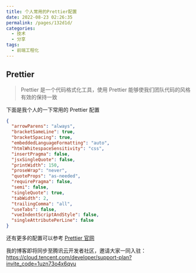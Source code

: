```yaml
---
title: 个人常用的Prettier配置
date: 2022-08-23 02:26:35
permalink: /pages/132d1d/
categories:
  - 技术
  - 分享
tags:
  - 前端工程化
---
```


## Prettier

> Prettier 是一个代码格式化工具，使用 Prettier 能够使我们团队代码的风格有效的保持一致

下面是我个人的一下常用的 Prettier 配置

```json
{
  "arrowParens": "always",
  "bracketSameLine": true,
  "bracketSpacing": true,
  "embeddedLanguageFormatting": "auto",
  "htmlWhitespaceSensitivity": "css",
  "insertPragma": false,
  "jsxSingleQuote": false,
  "printWidth": 150,
  "proseWrap": "never",
  "quoteProps": "as-needed",
  "requirePragma": false,
  "semi": false,
  "singleQuote": true,
  "tabWidth": 2,
  "trailingComma": "all",
  "useTabs": false,
  "vueIndentScriptAndStyle": false,
  "singleAttributePerLine": false
}
```
还有更多的配置可以参考 [Prettier 官网](https://prettier.io/docs/en/options.html)


我的博客即将同步至腾讯云开发者社区，邀请大家一同入驻：https://cloud.tencent.com/developer/support-plan?invite_code=1uzn73o4x6qyu